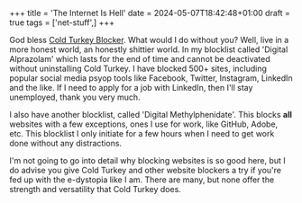 +++
title = 'The Internet Is Hell'
date = 2024-05-07T18:42:48+01:00
draft = true
tags = ['net-stuff',]
+++

God bless [Cold Turkey Blocker](https://getcoldturkey.com/). What would I do without you? Well, live in a more honest world, an honestly shittier world. In my blocklist called 'Digital Alprazolam' which lasts for the end of time and cannot be deactivated without uninstalling Cold Turkey. I have blocked 500+ sites, including popular social media psyop tools like Facebook, Twitter, Instagram, LinkedIn and the like. If I need to apply for a job with LinkedIn, then I'll stay unemployed, thank you very much.

I also have another blocklist, called 'Digital Methylphenidate'. This blocks **all** websites with a few exceptions, ones I use for work, like GitHub, Adobe, etc. This blocklist I only initiate for a few hours when I need to get work done without any distractions. 

I'm not going to go into detail why blocking websites is so good here, but I do advise you give Cold Turkey and other website blockers a try if you're fed up with the e-dystopia like I am. There are many, but none offer the strength and versatility that Cold Turkey does. 